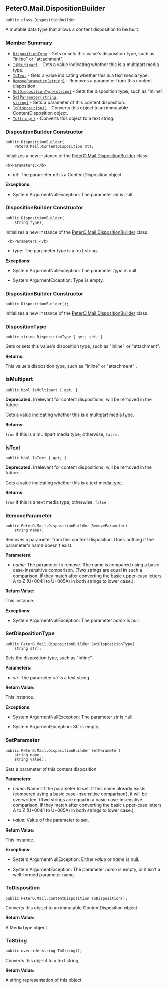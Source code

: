 ## PeterO.Mail.DispositionBuilder

    public class DispositionBuilder

  A mutable data type that allows a content disposition to be built.

### Member Summary
* <code>[DispositionType](#DispositionType)</code> - Gets or sets this value's disposition type, such as "inline" or "attachment".
* <code>[IsMultipart](#IsMultipart)</code> - Gets a value indicating whether this is a multipart media type.
* <code>[IsText](#IsText)</code> - Gets a value indicating whether this is a text media type.
* <code>[RemoveParameter(string)](#RemoveParameter_string)</code> - Removes a parameter from this content disposition.
* <code>[SetDispositionType(string)](#SetDispositionType_string)</code> - Sets the disposition type, such as "inline".
* <code>[SetParameter(string, string)](#SetParameter_string_string)</code> - Sets a parameter of this content disposition.
* <code>[ToDisposition()](#ToDisposition)</code> - Converts this object to an immutable ContentDisposition object.
* <code>[ToString()](#ToString)</code> - Converts this object to a text string.

<a id="Void_ctor_ContentDisposition"></a>
### DispositionBuilder Constructor

    public DispositionBuilder(
        PeterO.Mail.ContentDisposition mt);

 Initializes a new instance of the [PeterO.Mail.DispositionBuilder](PeterO.Mail.DispositionBuilder.md) class.

    <b>Parameters:</b>

 * <i>mt</i>: The parameter  <i>mt</i>
 is a ContentDisposition object.

<b>Exceptions:</b>

 * System.ArgumentNullException:
The parameter  <i>mt</i>
 is null.

<a id="Void_ctor_String"></a>
### DispositionBuilder Constructor

    public DispositionBuilder(
        string type);

 Initializes a new instance of the [PeterO.Mail.DispositionBuilder](PeterO.Mail.DispositionBuilder.md) class.

     <b>Parameters:</b>

 * <i>type</i>: The parameter  <i>type</i>
 is a text string.

<b>Exceptions:</b>

 * System.ArgumentNullException:
The parameter  <i>type</i>
 is null.

 * System.ArgumentException:
Type is empty.

<a id="Void_ctor"></a>
### DispositionBuilder Constructor

    public DispositionBuilder();

 Initializes a new instance of the [PeterO.Mail.DispositionBuilder](PeterO.Mail.DispositionBuilder.md) class.

  <a id="DispositionType"></a>
### DispositionType

    public string DispositionType { get; set; }

  Gets or sets this value's disposition type, such as "inline" or "attachment".

 <b>Returns:</b>

 This value's disposition type, such as "inline" or "attachment" .

<a id="IsMultipart"></a>
### IsMultipart

    public bool IsMultipart { get; }

<b>Deprecated.</b> Irrelevant for content dispositions; will be removed in the future.

  Gets a value indicating whether this is a multipart media type.

 <b>Returns:</b>

  `
         true
      `  If this is a multipart media type; otherwise,  `
         false
      `  .

<a id="IsText"></a>
### IsText

    public bool IsText { get; }

<b>Deprecated.</b> Irrelevant for content dispositions; will be removed in the future.

  Gets a value indicating whether this is a text media type.

 <b>Returns:</b>

  `
         true
      `  If this is a text media type; otherwise,  `
         false
      `  .

<a id="RemoveParameter_string"></a>
### RemoveParameter

    public PeterO.Mail.DispositionBuilder RemoveParameter(
        string name);

  Removes a parameter from this content disposition. Does nothing if the parameter's name doesn't exist.

 <b>Parameters:</b>

 * <i>name</i>:  The parameter to remove. The name is compared using a basic case-insensitive comparison. (Two strings are equal in such a comparison, if they match after converting the basic upper-case letters A to Z (U+0041 to U+005A) in both strings to lower case.).

<b>Return Value:</b>

 This instance.

<b>Exceptions:</b>

 * System.ArgumentNullException:
 The parameter  <i>name</i>
 is null.

<a id="SetDispositionType_string"></a>
### SetDispositionType

    public PeterO.Mail.DispositionBuilder SetDispositionType(
        string str);

  Sets the disposition type, such as "inline".

 <b>Parameters:</b>

 * <i>str</i>:  The parameter  <i>str</i>
 is a text string.

<b>Return Value:</b>

 This instance.

<b>Exceptions:</b>

 * System.ArgumentNullException:
 The parameter  <i>str</i>
 is null.

 * System.ArgumentException:
 Str is empty.

<a id="SetParameter_string_string"></a>
### SetParameter

    public PeterO.Mail.DispositionBuilder SetParameter(
        string name,
        string value);

  Sets a parameter of this content disposition.

 <b>Parameters:</b>

 * <i>name</i>:  Name of the parameter to set. If this name already exists (compared using a basic case-insensitive comparison), it will be overwritten. (Two strings are equal in a basic case-insensitive comparison, if they match after converting the basic upper-case letters A to Z (U+0041 to U+005A) in both strings to lower case.).

 * <i>value</i>:  Value of the parameter to set.

<b>Return Value:</b>

 This instance.

<b>Exceptions:</b>

 * System.ArgumentNullException:
 Either  <i>value</i>
 or  <i>name</i>
 is null.

 * System.ArgumentException:
 The parameter  <i>name</i>
 is empty, or it isn't a well-formed parameter name.

<a id="ToDisposition"></a>
### ToDisposition

    public PeterO.Mail.ContentDisposition ToDisposition();

  Converts this object to an immutable ContentDisposition object.

 <b>Return Value:</b>

 A MediaType object.

<a id="ToString"></a>
### ToString

    public override string ToString();

  Converts this object to a text string.

 <b>Return Value:</b>

 A string representation of this object.
